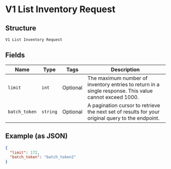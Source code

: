 
# V1 List Inventory Request

## Structure

`V1 List Inventory Request`

## Fields

| Name | Type | Tags | Description |
|  --- | --- | --- | --- |
| `limit` | `int` | Optional | The maximum number of inventory entries to return in a single response. This value cannot exceed 1000. |
| `batch_token` | `string` | Optional | A pagination cursor to retrieve the next set of results for your<br>original query to the endpoint. |

## Example (as JSON)

```json
{
  "limit": 172,
  "batch_token": "batch_token2"
}
```


